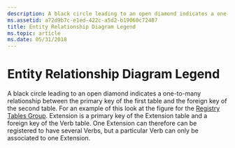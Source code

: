 ```yaml
---
description: A black circle leading to an open diamond indicates a one-to-many relationship between the primary key of the first table and the foreign key of the second table.
ms.assetid: a72d9b7c-e1ed-422c-a5d2-b19060c72487
title: Entity Relationship Diagram Legend
ms.topic: article
ms.date: 05/31/2018
---
```


# Entity Relationship Diagram Legend

A black circle leading to an open diamond indicates a one-to-many relationship between the primary key of the first table and the foreign key of the second table. For an example of this look at the figure for the [Registry Tables Group](registry-tables-group.md). Extension is a primary key of the Extension table and a foreign key of the Verb table. One Extension can therefore can be registered to have several Verbs, but a particular Verb can only be associated to one Extension.

 

 



